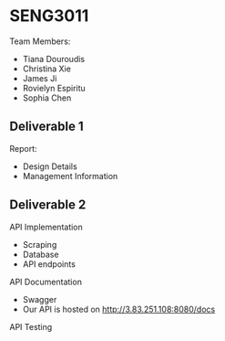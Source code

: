 # SENG3011

Team Members:
* Tiana Douroudis
* Christina Xie
* James Ji
* Rovielyn Espiritu
* Sophia Chen

## Deliverable 1
Report:
* Design Details
* Management Information

## Deliverable 2
API Implementation
* Scraping
* Database
* API endpoints

API Documentation
* Swagger
* Our API is hosted on http://3.83.251.108:8080/docs

API Testing

